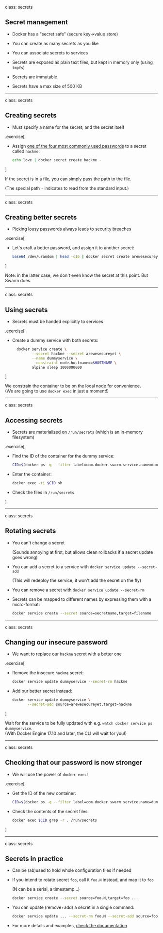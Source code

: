 class: secrets

## Secret management

- Docker has a "secret safe" (secure key→value store)

- You can create as many secrets as you like

- You can associate secrets to services

- Secrets are exposed as plain text files, but kept in memory only (using `tmpfs`)

- Secrets are immutable

- Secrets have a max size of 500 KB

---

class: secrets

## Creating secrets

- Must specify a name for the secret; and the secret itself

.exercise[

- Assign [one of the four most commonly used passwords](https://www.youtube.com/watch?v=0Jx8Eay5fWQ) to a secret called `hackme`:
  ```bash
  echo love | docker secret create hackme -
  ```

]

If the secret is in a file, you can simply pass the path to the file.

(The special path `-` indicates to read from the standard input.)

---

class: secrets

## Creating better secrets

- Picking lousy passwords always leads to security breaches

.exercise[

- Let's craft a better password, and assign it to another secret:
  ```bash
  base64 /dev/urandom | head -c16 | docker secret create arewesecureyet -
  ```

]

Note: in the latter case, we don't even know the secret at this point. But Swarm does.

---

class: secrets

## Using secrets

- Secrets must be handed explicitly to services

.exercise[

- Create a dummy service with both secrets:
  ```bash
    docker service create \
           --secret hackme --secret arewesecureyet \
           --name dummyservice \
           --constraint node.hostname==$HOSTNAME \
           alpine sleep 1000000000
  ```

]

We constrain the container to be on the local node for convenience.
<br/>
(We are going to use `docker exec` in just a moment!)

---

class: secrets

## Accessing secrets

- Secrets are materialized on `/run/secrets` (which is an in-memory filesystem)

.exercise[

- Find the ID of the container for the dummy service:
  ```bash
  CID=$(docker ps -q --filter label=com.docker.swarm.service.name=dummyservice)
  ```

- Enter the container:
  ```bash
  docker exec -ti $CID sh
  ```

- Check the files in `/run/secrets`

<!-- ```bash grep . /run/secrets/*``` -->
<!-- ```bash exit``` -->

]

---

class: secrets

## Rotating secrets

- You can't change a secret

  (Sounds annoying at first; but allows clean rollbacks if a secret update goes wrong)

- You can add a secret to a service with `docker service update --secret-add`

  (This will redeploy the service; it won't add the secret on the fly)

- You can remove a secret with `docker service update --secret-rm`

- Secrets can be mapped to different names by expressing them with a micro-format:
  ```bash
  docker service create --secret source=secretname,target=filename
  ```

---

class: secrets

## Changing our insecure password

- We want to replace our `hackme` secret with a better one

.exercise[

- Remove the insecure `hackme` secret:
  ```bash
  docker service update dummyservice --secret-rm hackme
  ```

- Add our better secret instead:
  ```bash
  docker service update dummyservice \
         --secret-add source=arewesecureyet,target=hackme
  ```

]

Wait for the service to be fully updated with e.g. `watch docker service ps dummyservice`.
<br/>(With Docker Engine 17.10 and later, the CLI will wait for you!)

---

class: secrets

## Checking that our password is now stronger

- We will use the power of `docker exec`!

.exercise[

- Get the ID of the new container:
  ```bash
  CID=$(docker ps -q --filter label=com.docker.swarm.service.name=dummyservice)
  ```

- Check the contents of the secret files:
  ```bash
  docker exec $CID grep -r . /run/secrets
  ```

]

---

class: secrets

## Secrets in practice

- Can be (ab)used to hold whole configuration files if needed

- If you intend to rotate secret `foo`, call it `foo.N` instead, and map it to `foo`

  (N can be a serial, a timestamp...)

  ```bash
  docker service create --secret source=foo.N,target=foo ...
  ```

- You can update (remove+add) a secret in a single command:

  ```bash
  docker service update ... --secret-rm foo.M --secret-add source=foo.N,target=foo
  ```

- For more details and examples, [check the documentation](https://docs.docker.com/engine/swarm/secrets/)
